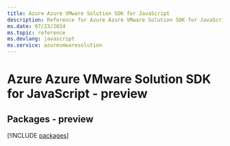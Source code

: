 ```yaml
---
title: Azure Azure VMware Solution SDK for JavaScript
description: Reference for Azure Azure VMware Solution SDK for JavaScript
ms.date: 07/23/2024
ms.topic: reference
ms.devlang: javascript
ms.service: azurevmwaresolution
---
```

# Azure Azure VMware Solution SDK for JavaScript - preview
## Packages - preview
[!INCLUDE [packages](azure-vmware-solution-index.md)]